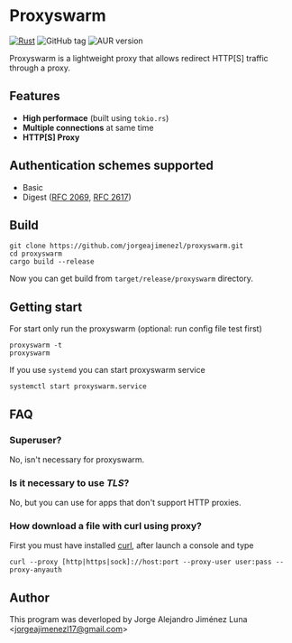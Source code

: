 # Proxyswarm

[![Rust](https://github.com/jorgeajimenezl/proxyswarm/actions/workflows/rust.yml/badge.svg)](https://github.com/jorgeajimenezl/proxyswarm/actions/workflows/rust.yml)
![GitHub tag](https://img.shields.io/github/v/tag/jorgeajimenezl/proxyswarm)
![AUR version](https://img.shields.io/aur/version/proxyswarm)

Proxyswarm is a lightweight proxy that allows redirect HTTP[S] traffic through a proxy.

## Features

- **High performace** (built using `tokio.rs`)
- **Multiple connections** at same time
- **HTTP[S] Proxy**

## Authentication schemes supported

- Basic
- Digest ([RFC 2069](https://tools.ietf.org/html/rfc2069), [RFC 2617](https://tools.ietf.org/html/rfc2617))

## Build

```shell
git clone https://github.com/jorgeajimenezl/proxyswarm.git
cd proxyswarm
cargo build --release
```

Now you can get build from `target/release/proxyswarm` directory.

## Getting start

For start only run the proxyswarm (optional: run config file test first)

```shell
proxyswarm -t
proxyswarm
```

If you use `systemd` you can start proxyswarm service

```shell
systemctl start proxyswarm.service
```

## FAQ

### Superuser?

No, isn't necessary for proxyswarm.

### Is it necessary to use *TLS*?

No, but you can use for apps that don't support HTTP proxies.

### How download a file with curl using proxy?

First you must have installed [curl](https://github.com/curl), after launch a console and type

```shell
curl --proxy [http|https|sock]://host:port --proxy-user user:pass --proxy-anyauth
```

## Author

This program was deverloped by Jorge Alejandro Jiménez Luna <<jorgeajimenezl17@gmail.com>>
